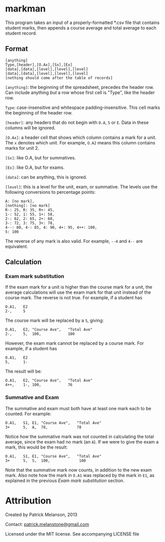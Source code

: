 markman
=======

This program takes an input of a properly-formatted *.csv file that contains
student marks, then appends a course average and total average to each student record.

Format
------

```
[anything]
Type,[header],[O.Ax],[Sx],[Ex]
[data],[data],[level],[level],[level]
[data],[data],[level],[level],[level]
[nothing should come after the table of records]
```

`[anything]`: the beginning of the spreadsheet, precedes the header row. Can
include anything *but* a row whose first cell is "Type", like the header row.

`Type`: case-insensitive and whitespace padding-insensitive. This cell marks
the beginning of the header row.
 
`[header]`: any headers that do not begin with `O.A`, `S` or `E`. Data in
these columns will be ignored.

`[O.Ax]`: a header cell that shows which column contains a mark for a unit.
The `x` denotes which unit. For example, `O.A2` means this column contains
marks for unit 2.

`[Sx]`: like O.A, but for summatives.

`[Ex]`: like O.A, but for exams.

`[data]`: can be anything, this is ignored.

`[level]`: this is a level for the unit, exam, or summative. The levels use
the following conversions to percentage points:

    A: [no mark],
    [nothing]: [no mark]
    R-: 25, R: 35, R+: 45,
    1-: 52, 1: 55, 1+: 58,
    2-: 62, 2: 65, 2+: 68,
    3-: 72, 3: 75, 3+: 78,
    4--: 80, 4-: 85, 4: 90, 4+: 95, 4++: 100,
    5: 100

The reverse of any mark is also valid. For example, `--4` and `4--` are equivalent.

Calculation
-----------

### Exam mark substitution

If the exam mark for a unit is higher than the course mark for a unit, the
average calculations will use the exam mark for that unit instead of the
course mark. The reverse is not true. For example, if a student has

    O.A1,   E2
    2-,     5

The course mark will be replaced by a `5`, giving:

    O.A1,   E2, "Course Ave",   "Total Ave"
    2-,     5,  100,            100

However, the exam mark cannot be replaced by a course mark. For example, if a
student has

    O.A1,   E2
    5,      1-

The result will be:

    O.A1,   E2, "Course Ave",   "Total Ave"
    4++,    1-, 100,            76

### Summative and Exam

The summative and exam must both have at least one mark each to be counted.
For example:

    O.A1,   S1, E1, "Course Ave",   "Total Ave"
    3+      5,  A,  78,             78

Notice how the summative mark was not counted in calculating the total average,
since the exam had no mark (an `A`). If we were to give the exam a mark, this
would be the result:

    O.A1,   S1, E1, "Course Ave",   "Total Ave"
    3+      5,  5,  100,             100

Note that the summative mark now counts, in addition to the new exam mark. Also
note how the mark in `O.A1` was replaced by the mark in `E1`, as explained in
the previous *Exam mark substitution* section.

Attribution
===========

Created by Patrick Melanson, 2013

Contact: patrick.melanstone@gmail.com

Licensed under the MIT license. See accompanying LICENSE file
